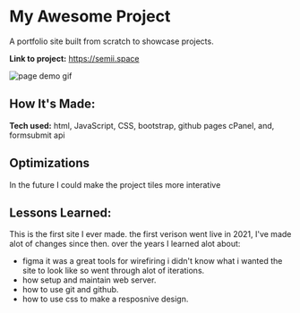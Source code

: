 # My Awesome Project
A portfolio site built from scratch to showcase projects.

**Link to project:** https://semii.space

![page demo gif](https://semii.space/files/demogif1.gif)

## How It's Made:

**Tech used:** html, JavaScript, CSS, bootstrap, github pages cPanel, and, formsubmit api

## Optimizations
In the future I could make the project tiles more interative

## Lessons Learned:
This is the first site I ever made. the first verison went live in 2021, I've made alot of changes since then.
over the years I learned alot about:
- figma it was a great tools for wirefiring i didn't know what i wanted the site to look like so went through alot of iterations.
- how setup and maintain web server.
- how to use git and github.
- how to use css to make a resposnive design.

